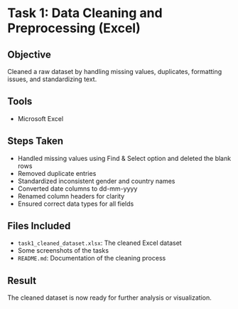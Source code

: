 # Task 1: Data Cleaning and Preprocessing (Excel)

## Objective
Cleaned a raw dataset by handling missing values, duplicates, formatting issues, and standardizing text.

## Tools
- Microsoft Excel

## Steps Taken
- Handled missing values using Find & Select option and deleted the blank rows
- Removed duplicate entries
- Standardized inconsistent gender and country names
- Converted date columns to dd-mm-yyyy
- Renamed column headers for clarity
- Ensured correct data types for all fields
## Files Included

- `task1_cleaned_dataset.xlsx`: The cleaned Excel dataset
-  Some screenshots of the tasks
- `README.md`: Documentation of the cleaning process

## Result
The cleaned dataset is now ready for further analysis or visualization.
